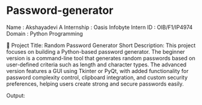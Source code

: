 # Password-generator


Name : Akshayadevi A
Internship : Oasis Infobyte
Intern ID : OIB/F1/IP4974
Domain : Python Programming


🔐 Project Title: Random Password Generator
Short Description:
This project focuses on building a Python-based password generator. The beginner version is a command-line tool that generates random passwords based on user-defined criteria such as length and character types. The advanced version features a GUI using Tkinter or PyQt, with added functionality for password complexity control, clipboard integration, and custom security preferences, helping users create strong and secure passwords easily.

Output:

